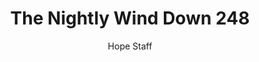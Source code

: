 ---
image: /assets/img/nwd/248_nwd_matthew_19_26_b_nlt.png
title: The Nightly Wind Down 248
number: 248
categories:
  - The Nightly Wind Down
author: Hope Staff
notes: The Nightly Wind Down 248
embed: >-
  EMBED_GOES_HERE
transcript: >-
  SOME LINES OF TEXT START HERE
---